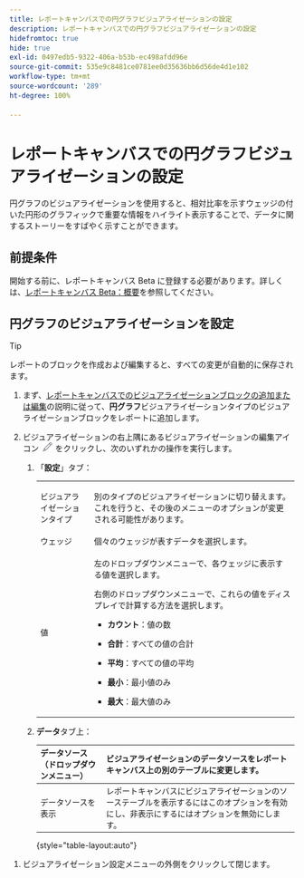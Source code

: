 ```yaml
---
title: レポートキャンバスでの円グラフビジュアライゼーションの設定
description: レポートキャンバスでの円グラフビジュアライゼーションの設定
hidefromtoc: true
hide: true
exl-id: 0497edb5-9322-406a-b53b-ec498afdd96e
source-git-commit: 535e9c8481ce0781ee0d35636bb6d56de4d1e102
workflow-type: tm+mt
source-wordcount: '289'
ht-degree: 100%

---
```


# レポートキャンバスでの円グラフビジュアライゼーションの設定

円グラフのビジュアライゼーションを使用すると、相対比率を示すウェッジの付いた円形のグラフィックで重要な情報をハイライト表示することで、データに関するストーリーをすばやく示すことができます。

## 前提条件

開始する前に、レポートキャンバス Beta に登録する必要があります。詳しくは、[レポートキャンバス Beta：概要](/help/quicksilver/product-announcements/betas/canvas-dashboards-beta/reporting-canvas-beta-overview.md)を参照してください。

## 円グラフのビジュアライゼーションを設定

>[!TIP]
>
>レポートのブロックを作成および編集すると、すべての変更が自動的に保存されます。

1. まず、[レポートキャンバスでのビジュアライゼーションブロックの追加または編集](../../../reports-and-dashboards/reporting-canvas/visualization-blocks/add-or-edit-report-visualization.md)の説明に従って、**円グラフ**&#x200B;ビジュアライゼーションタイプのビジュアライゼーションブロックをレポートに追加します。

1. ビジュアライゼーションの右上隅にあるビジュアライゼーションの編集アイコン ![](assets/edit-icon.png) をクリックし、次のいずれかの操作を実行します。

   1. 「**設定**」タブ：

      <table style="table-layout:auto">
       <col>
       <col>
       <tbody>
        <tr>
         <td role="rowheader">ビジュアライゼーションタイプ</td>
         <td><p>別のタイプのビジュアライゼーションに切り替えます。これを行うと、その後のメニューのオプションが変更される可能性があります。</p></td>
        </tr>
        <tr>
         <td role="rowheader">ウェッジ</td>
         <td>個々のウェッジが表すデータを選択します。</td>
        </tr>
        <tr>
         <td role="rowheader">値</td>
         <td><p>左のドロップダウンメニューで、各ウェッジに表示する値を選択します。</p><p>右側のドロップダウンメニューで、これらの値をディスプレイで計算する方法を選択します。</p>
          <ul>
           <li><p><b>カウント</b>：値の数</p></li>
           <li><p><b>合計</b>：すべての値の合計 </p></li>
           <li><p><b>平均</b>：すべての値の平均</p></li>
           <li><p><b>最小</b>：最小値のみ</p></li>
           <li><p><b>最大</b>：最大値のみ</p></li>
          </ul></td>
        </tr>
       </tbody>
      </table>

   1. **データ**&#x200B;タブ上：

      | データソース（ドロップダウンメニュー） | ビジュアライゼーションのデータソースをレポートキャンバス上の別のテーブルに変更します。 |
      |---|---|
      | データソースを表示 | レポートキャンバスにビジュアライゼーションのソーステーブルを表示するにはこのオプションを有効にし、非表示にするにはオプションを無効にします。 |

      {style="table-layout:auto"}

<!--   
      NOLAN-FLAG: convert table to html. 
      -->

1. ビジュアライゼーション設定メニューの外側をクリックして閉じます。

